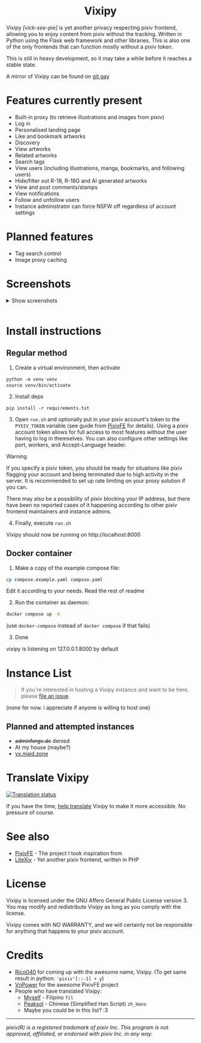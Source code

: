 <div align="center">
    
# Vixipy

</div>

Vixipy *[vick-see-pie]* is yet another privacy respecting pixiv frontend, allowing you to enjoy content from pixiv without the tracking. Written in Python using the Flask web framework and other libraries. This is also one of the only frontends that can function mostly without a pixiv token.

This is still in heavy development, so it may take a while before it reaches a stable state.

A mirror of Vixipy can be found on [git.gay](https://git.gay/vixipy/Vixipy)

# Features currently present
* Built-in proxy (to retrieve illustrations and images from pixiv)
* Log in
* Personalised landing page
* Like and bookmark artworks
* Discovery
* View artworks
* Related artworks
* Search tags
* View users (including illustrations, manga, bookmarks, and following users)
* Hide/filter out R-18, R-18G and AI generated artworks
* View and post comments/stamps
* View notifications
* Follow and unfollow users
* Instance administrator can force NSFW off regardless of account settings

# Planned features
* Tag search control
* Image proxy caching

# Screenshots

<details>
<summary>Show screenshots</summary>

## Landing
![](/screenshots/landing.png)

## Tag Search
![](/screenshots/tag.png)

## Illustration
![](/screenshots/illust.png)

## Profile
![](/screenshots/user_profile.png)

## Following Users
![](/screenshots/following.png)

## Notifications
![](/screenshots/notifications.png)

## Discover
![](/screenshots/discover.png)

## Comments
![](/screenshots/comments.png)

## Replies
![](/screenshots/reply.png)

## Emoji/Stamp Picker
![](/screenshots/emoji.png)

## Bookmarks
![](/screenshots/bookmarks.png)

## Settings
![](/screenshots/settings.png)

## i18n Demo
![](/screenshots/i18n.png)

## pixivision
![](/screenshots/pixivision.png)

## pixivision Article
![](/screenshots/pixivision_a.png)

*All illustrations are owned by the respective authors. No copyright infringement is intended and is only for fair use and demonstration purposes only. If you want your illustrations here taken down, send mail to [communication@coolesding.unbox.at](mailto:communication@coolesding.unbox.at)*

</details>

<br>

# Install instructions

## Regular method
1. Create a virtual environment, then activate
```
python -m venv venv
source venv/bin/activate
```

2. Install deps
```
pip install -r requirements.txt
```

3. Open `run.sh` and optionally put in your pixiv account's token to the `PYXIV_TOKEN` variable (see guide from [PixivFE](https://pixivfe-docs.pages.dev/obtaining-pixivfe-token/) for details). Using a pixiv account token allows for full access to most features without the user having to log in themselves. You can also configure other settings like port, workers, and Accept-Language header.

> [!WARNING]
> If you specify a pixiv token, you should be ready for situations like pixiv flagging your account and being terminated due to high activity in the server. It is recommended to set up rate limiting on your proxy solution if you can.
>
> There may also be a possibility of pixiv blocking your IP address, but there have been no reported cases of it happening according to other pixiv frontend maintainers and instance admins.

4. Finally, execute `run.sh`

Vixipy should now be running on http://localhost:8000

## Docker container
1. Make a copy of the example compose file:
```sh
cp compose.example.yaml compose.yaml
```

Edit it according to your needs. Read the rest of readme

2. Run the container as daemon:
```sh
docker compose up -d
```

(use `docker-compose` instead of `docker compose` if that fails)

3. Done

vixipy is listening on 127.0.0.1:8000 by default

# Instance List
> If you're interested in hosting a Vixipy instance and want to be here, please [file an issue](https://codeberg.org/vixipy/Vixipy/issues/new).

(none for now. i appreciate if anyone is willing to host one)

## Planned and attempted instances
* ~~adminforge.de~~ denied
* At my house (maybe?)
* [vx.maid.zone](https://vx.maid.zone)

# Translate Vixipy

<a href="https://translate.codeberg.org/engage/vixipy/">
<img src="https://translate.codeberg.org/widget/vixipy/horizontal-auto.svg" alt="Translation status" />
</a>

If you have the time, [help translate](https://translate.codeberg.org/engage/vixipy/) Vixipy to make it more accessible. No pressure of course.

# See also
* [PixivFE](https://codeberg.org/VnPower/PixivFE) - The project I took inspiration from
* [LiteXiv](https://codeberg.org/Peaksol/LiteXiv) - Yet another pixiv frontend, written in PHP

# License

Vixipy is licensed under the GNU Affero General Public License version 3. You may modify and redistribute Vixipy as long as you comply with the license.

Vixipy comes with NO WARRANTY, and we will certainly not be responsible for anything that happens to your pixiv account.

# Credits

* [Rico040](/ot) for coming up with the awesome name, Vixipy. (To get same result in python: `'pixiv'[::-1] + y`)
* [VnPower](/VnPower) for the awesome PixivFE project
* People who have translated Vixipy:
    * [Myself](/kita) - Filipino `fil`
    * [Peaksol](/Peaksol) - Chinese (Simplified Han Script) `zh_Hans`
    * Maybe you could be in this list? :3

<hr>

*pixiv(R) is a registered trademark of pixiv Inc. This program is not approved, affiliated, or endorsed with pixiv Inc. in any way.*
